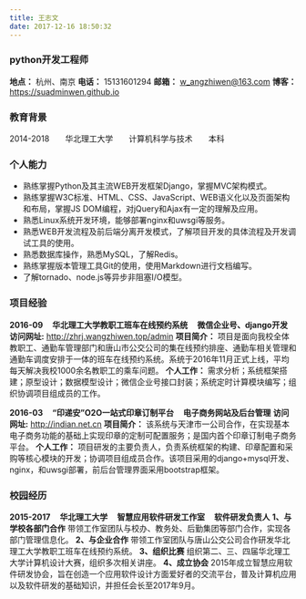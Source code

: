 ```yaml
---
title: 王志文
date: 2017-12-16 18:50:32
---
```


### python开发工程师

**地点：** 杭州、南京
**电话：** 15131601294
**邮箱：** w_angzhiwen@163.com
**博客：** https://suadminwen.github.io

### 教育背景

2014-2018 <span style="width:20px;display: inline-block;"></span>  华北理工大学	<span style="width:20px;display: inline-block;"></span> 计算机科学与技术	 <span style="width:20px;display: inline-block;"></span>  本科

### 个人能力

- 熟练掌握Python及其主流WEB开发框架Django，掌握MVC架构模式。
- 熟练掌握W3C标准、HTML、CSS、JavaScript、WEB语义化以及页面架构和布局，掌握JS DOM编程，对jQuery和Ajax有一定的理解及应用。
- 熟悉Linux系统开发环境，能够部署nginx和uwsgi等服务。
- 熟悉WEB开发流程及前后端分离开发模式，了解项目开发的具体流程及开发调试工具的使用。
- 熟悉数据库操作，熟悉MySQL，了解Redis。
- 熟练掌握版本管理工具Git的使用，使用Markdown进行文档编写。
- 了解tornado、node.js等异步非阻塞I/O模型。

### 项目经验

**2016-09 <span style="width:10px;display: inline-block;"></span> 华北理工大学教职工班车在线预约系统 <span style="width:10px;display: inline-block;"></span> 微信企业号、django开发**
**访问网址:** http://zhrj.wangzhiwen.top/admin
**项目简介：** 项目是面向我校全体教职工、通勤车管理部门和唐山市公交公司的集在线预约排座、通勤车相关管理和通勤车调度安排于一体的班车在线预约系统。系统于2016年11月正式上线，平均每天解决我校1000余名教职工的乘车问题。
**个人工作：** 需求分析；系统框架搭建；原型设计；数据模型设计；微信企业号接口封装；系统定时计算模块编写；组织协调项目组成员的工作。


**2016-03 <span style="width:10px;display: inline-block;"></span> “印递安”O2O一站式印章订制平台 <span style="width:10px;display: inline-block;"></span> 电子商务网站及后台管理**
**访问网址:** http://indian.net.cn
**项目简介：** 该系统与天津市一公司合作，在实现基本电子商务功能的基础上实现印章的定制可配置服务；是国内首个印章订制电子商务平台。
**个人工作：** 项目研发的主要负责人，负责系统框架的构建、印章配置和采购等核心模块的开发；协调项目组成员合作。该项目采用的django+mysql开发、nginx，和uwsgi部署，前后台管理界面采用bootstrap框架。

### 校园经历

**2015-2017  <span style="width:10px;display: inline-block;"></span>  华北理工大学  <span style="width:10px;display: inline-block;"></span>  智慧应用软件研发工作室  <span style="width:10px;display: inline-block;"></span>  软件研发负责人**
**1、与学校各部门合作**
带领工作室团队与校办、教务处、后勤集团等部门合作，实现各部门管理信息化。
**2、与企业合作**
带领工作室团队与唐山公交公司合作研发华北理工大学教职工班车在线预约系统。
**3、组织比赛**
组织第二、三、四届华北理工大学计算机设计大赛，组织多次相关讲座。
**4、成立协会**
2015年成立智慧应用软件研发协会，旨在创造一个应用软件设计方面爱好者的交流平台，普及计算机应用以及软件研发的基础知识，并担任会长至2017年9月。
